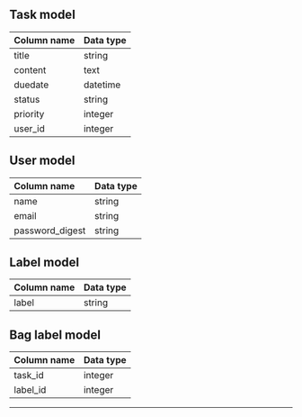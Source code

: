 ## Task model
| Column name | Data type |
|:------------|:-----------|
| title       | string     |
| content     | text       |
| duedate     | datetime   |
| status      | string     |
| priority    | integer    |
| user_id     | integer    |
## User model
| Column name | Data type |
|:----------------|:-----------|
| name            | string     |
| email           | string     |
| password_digest | string     |
## Label model
| Column name | Data type |
|:------------|:-----------|
| label       | string     |
##  Bag label model
| Column name | Data type |
|:------------|:-----------|
| task_id     | integer    |
| label_id    | integer    |
*****
